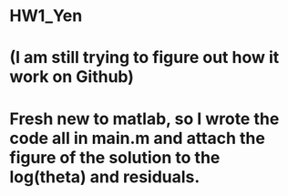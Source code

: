 # HW1_Yen
# (I am still trying to figure out how it work on Github)
# Fresh new to matlab, so I wrote the code all  in main.m and attach the figure of the solution to the log(theta) and residuals.


